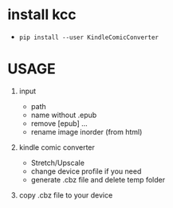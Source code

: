 # install kcc
  - ```pip install --user KindleComicConverter```

# USAGE
1. input
   - path
   - name without .epub
   - remove [epub] ...
   - rename image inorder (from html)
   
2. kindle comic converter
   - Stretch/Upscale
   - change device profile if you need   
   - generate .cbz file and delete temp folder
   
3. copy .cbz file to your device
   

